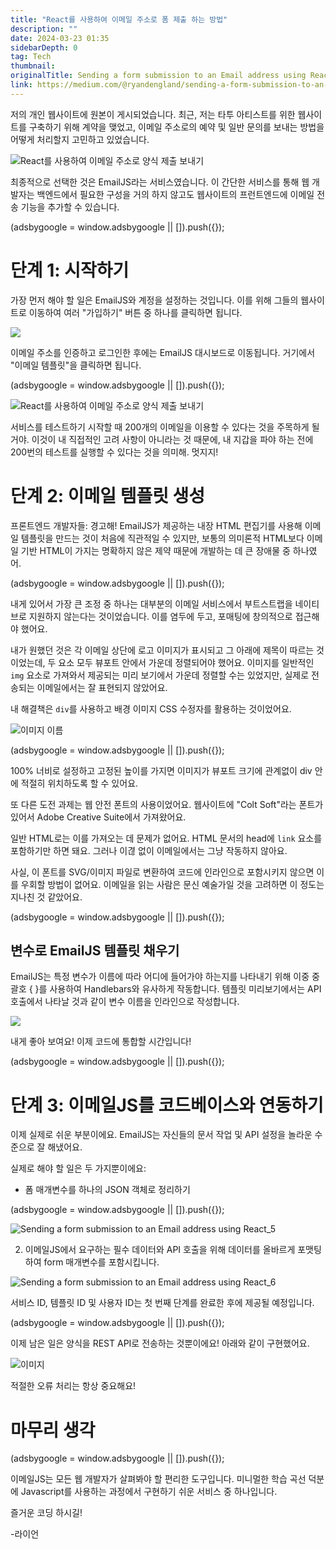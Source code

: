 ```yaml
---
title: "React를 사용하여 이메일 주소로 폼 제출 하는 방법"
description: ""
date: 2024-03-23 01:35
sidebarDepth: 0
tag: Tech
thumbnail:
originalTitle: Sending a form submission to an Email address using React
link: https://medium.com/@ryandengland/sending-a-form-submission-to-an-email-address-using-react-9578737e4223
---
```


저의 개인 웹사이트에 원본이 게시되었습니다. 최근, 저는 타투 아티스트를 위한 웹사이트를 구축하기 위해 계약을 맺었고, 이메일 주소로의 예약 및 일반 문의를 보내는 방법을 어떻게 처리할지 고민하고 있었습니다.

![React를 사용하여 이메일 주소로 양식 제출 보내기](./img/Sending-a-form-submission-to-an-Email-address-using-React_0.png)

최종적으로 선택한 것은 EmailJS라는 서비스였습니다. 이 간단한 서비스를 통해 웹 개발자는 백엔드에서 필요한 구성을 거의 하지 않고도 웹사이트의 프런트엔드에 이메일 전송 기능을 추가할 수 있습니다.

<!-- ui-log 수평형 -->

<ins class="adsbygoogle"
      style="display:block"
      data-ad-client="ca-pub-4877378276818686"
      data-ad-slot="9743150776"
      data-ad-format="auto"
      data-full-width-responsive="true"></ins>
<component is="script">
(adsbygoogle = window.adsbygoogle || []).push({});
</component>

# 단계 1: 시작하기

가장 먼저 해야 할 일은 EmailJS와 계정을 설정하는 것입니다. 이를 위해 그들의 웹사이트로 이동하여 여러 "가입하기" 버튼 중 하나를 클릭하면 됩니다.

<img src="./img/Sending-a-form-submission-to-an-Email-address-using-React_1.png" />

이메일 주소를 인증하고 로그인한 후에는 EmailJS 대시보드로 이동됩니다. 거기에서 "이메일 템플릿"을 클릭하면 됩니다.

<!-- ui-log 수평형 -->

<ins class="adsbygoogle"
      style="display:block"
      data-ad-client="ca-pub-4877378276818686"
      data-ad-slot="9743150776"
      data-ad-format="auto"
      data-full-width-responsive="true"></ins>
<component is="script">
(adsbygoogle = window.adsbygoogle || []).push({});
</component>

![React를 사용하여 이메일 주소로 양식 제출 보내기](./img/Sending-a-form-submission-to-an-Email-address-using-React_2.png)

서비스를 테스트하기 시작할 때 200개의 이메일을 이용할 수 있다는 것을 주목하게 될 거야. 이것이 내 직접적인 고려 사항이 아니라는 것 때문에, 내 지갑을 파야 하는 전에 200번의 테스트를 실행할 수 있다는 것을 의미해. 멋지지!

# 단계 2: 이메일 템플릿 생성

프론트엔드 개발자들: 경고해! EmailJS가 제공하는 내장 HTML 편집기를 사용해 이메일 템플릿을 만드는 것이 처음에 직관적일 수 있지만, 보통의 의미론적 HTML보다 이메일 기반 HTML이 가지는 명확하지 않은 제약 때문에 개발하는 데 큰 장애물 중 하나였어.

<!-- ui-log 수평형 -->

<ins class="adsbygoogle"
      style="display:block"
      data-ad-client="ca-pub-4877378276818686"
      data-ad-slot="9743150776"
      data-ad-format="auto"
      data-full-width-responsive="true"></ins>
<component is="script">
(adsbygoogle = window.adsbygoogle || []).push({});
</component>

내게 있어서 가장 큰 조정 중 하나는 대부분의 이메일 서비스에서 부트스트랩을 네이티브로 지원하지 않는다는 것이었습니다. 이를 염두에 두고, 포매팅에 창의적으로 접근해야 했어요.

내가 원했던 것은 각 이메일 상단에 로고 이미지가 표시되고 그 아래에 제목이 따르는 것이었는데, 두 요소 모두 뷰포트 안에서 가운데 정렬되어야 했어요. 이미지를 일반적인 `img` 요소로 가져와서 제공되는 미리 보기에서 가운데 정렬할 수는 있었지만, 실제로 전송되는 이메일에서는 잘 표현되지 않았어요.

내 해결책은 `div`를 사용하고 배경 이미지 CSS 수정자를 활용하는 것이었어요.

![이미지 이름](./img/Sending-a-form-submission-to-an-Email-address-using-React_3.png)

<!-- ui-log 수평형 -->

<ins class="adsbygoogle"
      style="display:block"
      data-ad-client="ca-pub-4877378276818686"
      data-ad-slot="9743150776"
      data-ad-format="auto"
      data-full-width-responsive="true"></ins>
<component is="script">
(adsbygoogle = window.adsbygoogle || []).push({});
</component>

100% 너비로 설정하고 고정된 높이를 가지면 이미지가 뷰포트 크기에 관계없이 div 안에 적절히 위치하도록 할 수 있어요.

또 다른 도전 과제는 웹 안전 폰트의 사용이었어요. 웹사이트에 "Colt Soft"라는 폰트가 있어서 Adobe Creative Suite에서 가져왔어요.

일반 HTML로는 이를 가져오는 데 문제가 없어요. HTML 문서의 head에 `link` 요소를 포함하기만 하면 돼요. 그러나 이겮 없이 이메일에서는 그냥 작동하지 않아요.

사실, 이 폰트를 SVG/이미지 파일로 변환하여 코드에 인라인으로 포함시키지 않으면 이를 우회할 방법이 없어요. 이메일을 읽는 사람은 문신 예술가일 것을 고려하면 이 정도는 지나친 것 같았어요.

<!-- ui-log 수평형 -->

<ins class="adsbygoogle"
      style="display:block"
      data-ad-client="ca-pub-4877378276818686"
      data-ad-slot="9743150776"
      data-ad-format="auto"
      data-full-width-responsive="true"></ins>
<component is="script">
(adsbygoogle = window.adsbygoogle || []).push({});
</component>

## 변수로 EmailJS 템플릿 채우기

EmailJS는 특정 변수가 이름에 따라 어디에 들어가야 하는지를 나타내기 위해 이중 중괄호 { }를 사용하여 Handlebars와 유사하게 작동합니다. 템플릿 미리보기에서는 API 호출에서 나타날 것과 같이 변수 이름을 인라인으로 작성합니다.

<img src="./img/Sending-a-form-submission-to-an-Email-address-using-React_4.png" />

내게 좋아 보여요! 이제 코드에 통합할 시간입니다!

<!-- ui-log 수평형 -->

<ins class="adsbygoogle"
      style="display:block"
      data-ad-client="ca-pub-4877378276818686"
      data-ad-slot="9743150776"
      data-ad-format="auto"
      data-full-width-responsive="true"></ins>
<component is="script">
(adsbygoogle = window.adsbygoogle || []).push({});
</component>

# 단계 3: 이메일JS를 코드베이스와 연동하기

이제 실제로 쉬운 부분이에요. EmailJS는 자신들의 문서 작업 및 API 설정을 놀라운 수준으로 잘 해냈어요.

실제로 해야 할 일은 두 가지뿐이에요:

- 폼 매개변수를 하나의 JSON 객체로 정리하기

<!-- ui-log 수평형 -->

<ins class="adsbygoogle"
      style="display:block"
      data-ad-client="ca-pub-4877378276818686"
      data-ad-slot="9743150776"
      data-ad-format="auto"
      data-full-width-responsive="true"></ins>
<component is="script">
(adsbygoogle = window.adsbygoogle || []).push({});
</component>

![Sending a form submission to an Email address using React_5](./img/Sending-a-form-submission-to-an-Email-address-using-React_5.png)

2. 이메일JS에서 요구하는 필수 데이터와 API 호출을 위해 데이터를 올바르게 포맷팅하여 form 매개변수를 포함시킵니다.

![Sending a form submission to an Email address using React_6](./img/Sending-a-form-submission-to-an-Email-address-using-React_6.png)

서비스 ID, 템플릿 ID 및 사용자 ID는 첫 번째 단계를 완료한 후에 제공될 예정입니다.

<!-- ui-log 수평형 -->

<ins class="adsbygoogle"
      style="display:block"
      data-ad-client="ca-pub-4877378276818686"
      data-ad-slot="9743150776"
      data-ad-format="auto"
      data-full-width-responsive="true"></ins>
<component is="script">
(adsbygoogle = window.adsbygoogle || []).push({});
</component>

이제 남은 일은 양식을 REST API로 전송하는 것뿐이에요! 아래와 같이 구현했어요.

![이미지](./img/Sending-a-form-submission-to-an-Email-address-using-React_7.png)

적절한 오류 처리는 항상 중요해요!

# 마무리 생각

<!-- ui-log 수평형 -->

<ins class="adsbygoogle"
      style="display:block"
      data-ad-client="ca-pub-4877378276818686"
      data-ad-slot="9743150776"
      data-ad-format="auto"
      data-full-width-responsive="true"></ins>
<component is="script">
(adsbygoogle = window.adsbygoogle || []).push({});
</component>

이메일JS는 모든 웹 개발자가 살펴봐야 할 편리한 도구입니다. 미니멀한 학습 곡선 덕분에 Javascript를 사용하는 과정에서 구현하기 쉬운 서비스 중 하나입니다.

즐거운 코딩 하시길!

-라이언
